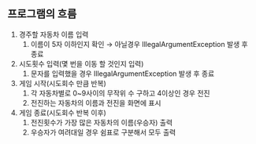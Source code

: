 ## 프로그램의 흐름

1. 경주할 자동차 이름 입력
   1. 이름이 5자 이하인지 확인 → 아닐경우 IllegalArgumentException 발생 후 종료
2. 시도횟수 입력(몇 번을 이동 할 것인지 입력)
   1. 문자를 입력했을 경우 IllegalArgumentException 발생 후 종료
3. 게임 시작(시도회수 만큼 반복)
   1. 각 자동차별로 0~9사이의 무작위 수 구하고 4이상인 경우 전진
   2. 전진하는 자동차의 이름과 전진을 화면에 표시
4. 게임 종료(시도회수 반복 이후)
   1. 전진횟수가 가장 많은 자동차의 이름(우승자) 출력
   2. 우승자가 여려대일 경우 쉼표로 구분해서 모두 출력
